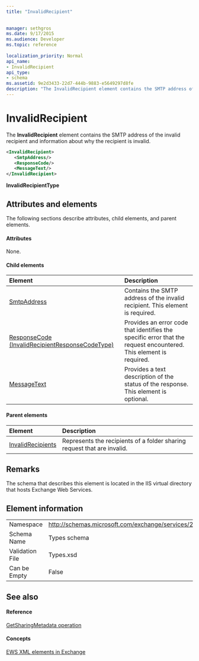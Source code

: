```yaml
---
title: "InvalidRecipient"
 
 
manager: sethgros
ms.date: 9/17/2015
ms.audience: Developer
ms.topic: reference
 
localization_priority: Normal
api_name:
- InvalidRecipient
api_type:
- schema
ms.assetid: 9e2d3433-22d7-444b-9883-e5649297d8fe
description: "The InvalidRecipient element contains the SMTP address of the invalid recipient and information about why the recipient is invalid."
---
```


# InvalidRecipient

The **InvalidRecipient** element contains the SMTP address of the invalid recipient and information about why the recipient is invalid. 
  
```XML
<InvalidRecipient>
   <SmtpAddress/>
   <ResponseCode/>
   <MessageText/>
</InvalidRecipient>

```

 **InvalidRecipientType**
## Attributes and elements

The following sections describe attributes, child elements, and parent elements.
  
#### Attributes

None.
  
#### Child elements

|**Element**|**Description**|
|:-----|:-----|
|[SmtpAddress](smtpaddress.md) <br/> |Contains the SMTP address of the invalid recipient. This element is required.  <br/> |
|[ResponseCode (InvalidRecipientResponseCodeType)](responsecode-invalidrecipientresponsecodetype.md) <br/> |Provides an error code that identifies the specific error that the request encountered. This element is required.  <br/> |
|[MessageText](messagetext.md) <br/> |Provides a text description of the status of the response. This element is optional.  <br/> |
   
#### Parent elements

|**Element**|**Description**|
|:-----|:-----|
|[InvalidRecipients](invalidrecipients.md) <br/> |Represents the recipients of a folder sharing request that are invalid.  <br/> |
   
## Remarks

The schema that describes this element is located in the IIS virtual directory that hosts Exchange Web Services.
  
## Element information

|||
|:-----|:-----|
|Namespace  <br/> |http://schemas.microsoft.com/exchange/services/2006/types  <br/> |
|Schema Name  <br/> |Types schema  <br/> |
|Validation File  <br/> |Types.xsd  <br/> |
|Can be Empty  <br/> |False  <br/> |
   
## See also

#### Reference

[GetSharingMetadata operation](getsharingmetadata-operation.md)
#### Concepts

[EWS XML elements in Exchange](ews-xml-elements-in-exchange.md)

